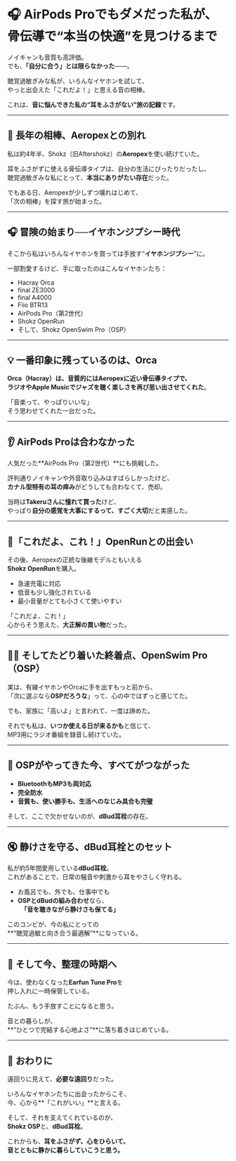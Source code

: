 # 🎧 AirPods Proでもダメだった私が、骨伝導で“本当の快適”を見つけるまで

ノイキャンも音質も高評価。  
でも、**「自分に合う」とは限らなかった**――。

聴覚過敏ぎみな私が、いろんなイヤホンを試して、  
やっと出会えた「これだよ！」と思える音の相棒。

これは、**音に悩んできた私の“耳をふさがない”旅の記録**です。

---

## 🦻 長年の相棒、Aeropexとの別れ

私は約4年半、Shokz（旧Aftershokz）の**Aeropex**を使い続けていた。

耳をふさがずに使える骨伝導タイプは、自分の生活にぴったりだったし、  
聴覚過敏ぎみな私にとって、**本当にありがたい存在**だった。

でもある日、Aeropexが少しずつ壊れはじめて、  
「次の相棒」を探す旅が始まった。

---

## 🎧 冒険の始まり──イヤホンジプシー時代

そこから私はいろんなイヤホンを買っては手放す“**イヤホンジプシー**”に。

一部割愛するけど、手に取ったのはこんなイヤホンたち：

- Hacray Orca  
- final ZE3000  
- final A4000  
- Fiio BTR13  
- AirPods Pro（第2世代）  
- Shokz OpenRun  
- そして、Shokz OpenSwim Pro（OSP）

---

## 💡 一番印象に残っているのは、Orca

**Orca（Hacray）**は、音質的にはAeropexに近い骨伝導タイプで、  
ラジオやApple Musicで**ジャズを聴く楽しさを再び思い出させてくれた**。

「音楽って、やっぱりいいな」  
そう思わせてくれた一台だった。

---

## 👂 AirPods Proは合わなかった

人気だった**AirPods Pro（第2世代）**にも挑戦した。

評判通りノイキャンや外音取り込みはすばらしかったけど、  
**カナル型特有の耳の痒み**がどうしても合わなくて、売却。

当時は**Takeruさんに憧れて買った**けど、  
やっぱり**自分の感覚を大事にするって、すごく大切**だと実感した。

---

## 🎉「これだよ、これ！」OpenRunとの出会い

その後、Aeropexの正統な後継モデルともいえる  
**Shokz OpenRun**を購入。

- 急速充電に対応  
- 低音も少し強化されている  
- 最小音量がとても小さくて使いやすい

「これだよ、これ！」  
心からそう思えた、**大正解の買い物**だった。

---

## 🏊‍♂️ そしてたどり着いた終着点、OpenSwim Pro（OSP）

実は、有線イヤホンやOrcaに手を出すもっと前から、  
「次に選ぶなら**OSPだろうな**」って、心の中ではずっと感じてた。

でも、家族に「高いよ」と言われて、一度は諦めた。

それでも私は、**いつか使える日が来るかも**と信じて、  
MP3用にラジオ番組を録音し続けていた。

---

## 🧡 OSPがやってきた今、すべてがつながった

- **BluetoothもMP3も両対応**  
- **完全防水**  
- **音質も、使い勝手も、生活へのなじみ具合も完璧**

そして、ここで欠かせないのが、**dBud耳栓**の存在。

---

## 🔇 静けさを守る、dBud耳栓とのセット

私が約5年間愛用している**dBud耳栓**。  
これがあることで、日常の騒音や刺激から耳をやさしく守れる。

- お風呂でも、外でも、仕事中でも  
- **OSPとdBudの組み合わせ**なら、  
　**「音を聴きながら静けさも保てる」**

このコンビが、今の私にとっての  
**“聴覚過敏と向き合う最適解”**になっている。

---

## 🔄 そして今、整理の時期へ

今は、使わなくなった**Earfun Tune Pro**を  
押し入れに一時保管している。

たぶん、もう手放すことになると思う。

音との暮らしが、  
**“ひとつで完結する心地よさ”**に落ち着きはじめている。

---

## 📝 おわりに

遠回りに見えて、**必要な遠回り**だった。

いろんなイヤホンたちに出会ったからこそ、  
今、心から**「これがいい」**と言える。

そして、それを支えてくれているのが、  
**Shokz OSP**と、**dBud耳栓**。

これからも、**耳をふさがず、心をひらいて、  
音とともに静かに暮らしていこうと思う。**

<!-- Google tag (gtag.js) -->
<script async src="https://www.googletagmanager.com/gtag/js?id=G-89D1F7DMB6"></script>
<script>
  window.dataLayer = window.dataLayer || [];
  function gtag(){dataLayer.push(arguments);}
  gtag('js', new Date());

  gtag('config', 'G-89D1F7DMB6');
</script>
